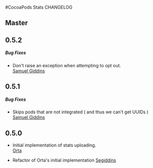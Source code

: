 #CocoaPods Stats CHANGELOG

## Master

## 0.5.2

##### Bug Fixes

* Don't raise an exception when attempting to opt out.  
  [Samuel Giddins](https://github.com/segiddins)

## 0.5.1

##### Bug Fixes

* Skips pods that are not integrated ( and thus we can't get UUIDs )
  [Samuel Giddins](https://github.com/CocoaPods/cocoapods-stats/pull/15)


## 0.5.0

* Initial implementation of stats uploading.  
  [Orta](https://github.com/orta)

* Refactor of Orta's initial implementation
  [Segiddins](https://github.com/segiddins)
